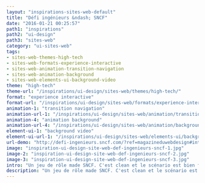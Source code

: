 ```yaml
---
layout: "inspirations-sites-web-default"
title: "Défi ingénieurs &ndash; SNCF"
date: "2016-01-21 00:25:57"
path1: "inspirations"
path2: "ui-design"
path3: "sites-web"
category: "ui-sites-web"
tags:
- sites-web-themes-high-tech
- sites-web-formats-experience-interactive
- sites-web-animation-transition-navigation
- sites-web-animation-background
- sites-web-elements-ui-background-video
theme: "high-tech"
theme-url: "/inspirations/ui-design/sites-web/themes/high-tech/"
format: "experience interactive"
format-url: "/inspirations/ui-design/sites-web/formats/experience-interactive/"
animation-1: "transition navigation"
animation-url-1: "/inspirations/ui-design/sites-web/animation/transition-navigation/"
animation-4: "animation background"
animation-url-4: "/inspirations/ui-design/sites-web/animation/background/"
element-ui-1: "background video"
element-ui-url-1: "/inspirations/ui-design/sites-web/elements-ui/background-video/"
url-demo: "http://defi-ingenieurs.sncf.com/?ref=magazineduwebdesign#intro"
image: "inspiration-ui-design-site-web-def-ingenieurs-sncf-1.jpg"
image-2: "inspiration-ui-design-site-web-def-ingenieurs-sncf-2.jpg"
image-3: "inspiration-ui-design-site-web-def-ingenieurs-sncf-3.jpg"
intro: "Un jeu de rôle made SNCF. C'est clean et le scénario est bien fait."
description: "Un jeu de rôle made SNCF. C'est clean et le scénario est bien fait."
---
```

